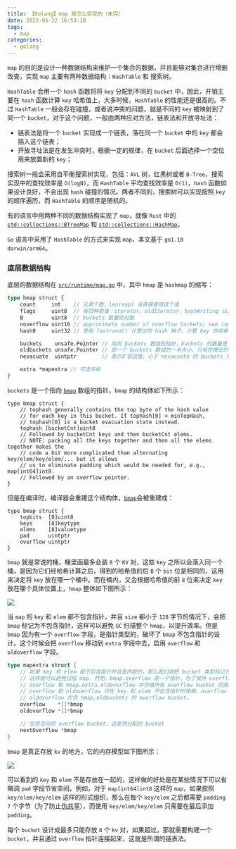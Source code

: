 ```yaml
---
title: 【Golang】map 是怎么实现的（未完）
date: 2022-05-22 16:53:18
tags:
  - map
categories:
  - golang
---
```



`map` 的目的是设计一种数据结构来维护一个集合的数据，并且能够对集合进行增删改查，实现 `map` 主要有两种数据结构：`HashTable` 和 搜索树。

`HashTable` 会用一个 `hash` 函数将将 `key` 分配到不同的 `bucket` 中，因此，开销主要在 `hash` 函数计算 `key` 哈希值上，大多时候，`HashTable` 的性能还是很高的。不过 `HashTable` 一般会存在碰撞，或者说冲突的问题，就是不同的 `key` 被映射到了同一个 `bucket`，对于这个问题，一般由两种应对方法，链表法和开放寻址法：

- 链表法是将一个 `bucket` 实现成一个链表，落在同一个 `bucket` 中的 `key` 都会插入这个链表；
- 开放寻址法是在发生冲突时，根据一定的规律，在 `bucket` 后面选择一个空位用来放置新的 `key`；

搜索树一般会采用自平衡搜索树实现，包括：`AVL` 树，红黑树或者 `B-Tree`，搜索实现中的查找效率是 `O(logN)`，而 `HashTable` 平均查找效率是 `O(1)`，`hash` 函数如果设计良好，不会出现 `hash` 碰撞的情况。两者不同的，搜索树可以实现按照 `key` 的顺序遍历，而 `HashTable` 的顺序是随机的。

有的语言中用两种不同的数据结构实现了 `map`，就像 `Rust` 中的 [`std::collections::BTreeMap`](https://doc.rust-lang.org/std/collections/struct.BTreeMap.html) 和 [`std::collections::HashMap`](https://doc.rust-lang.org/std/collections/struct.HashMap.html)。

`Go` 语言中采用了 `HashTable` 的方式来实现 `map`，本文基于 `go1.18 darwin/arm64`。

<!-- more -->

### 底层数据结构

底层的数据结构在 [`src/runtime/map.go`](https://github.com/golang/go/blob/4aa1efed4853ea067d665a952eee77c52faac774/src/runtime/map.go#L116) 中，其中 `hmap` 是 `hashmap` 的缩写：

```rust
type hmap struct {
	count     int    // 元素个数，len(map) 会直接使用这个值
	flags     uint8  // 有四种取值：iterator，oldIterator，hashWriting 以及 sameSizeGrow，表明 hmap 当前的状态
	B         uint8  // buckets 数量的对数
	noverflow uint16 // approximate number of overflow buckets; see incrnoverflow for details
	hash0     uint32 // 使用 fastrand() 计算出的 hash 种子，计算 key 的哈希值时会传入 hash 函数

	buckets    unsafe.Pointer // 指向 buckets 数组的指针，buckets 的数量是 2^B，如果 count == 0 值为 nil
	oldbuckets unsafe.Pointer // 前一个 buckets 数组的一半大小，只有在增长时才是非零的
	nevacuate  uintptr        // 表示扩容进度，小于 nevacuate 的 buckets 完成扩容

	extra *mapextra // 可选字段
}
```

`buckets` 是一个指向 [`bmap`](https://github.com/golang/go/blob/4aa1efed4853ea067d665a952eee77c52faac774/src/runtime/map.go#L150) 数组的指针，`bmap` 的结构体如下所示：

```golang
type bmap struct {
	// tophash generally contains the top byte of the hash value
	// for each key in this bucket. If tophash[0] < minTopHash,
	// tophash[0] is a bucket evacuation state instead.
	tophash [bucketCnt]uint8
	// Followed by bucketCnt keys and then bucketCnt elems.
	// NOTE: packing all the keys together and then all the elems together makes the
	// code a bit more complicated than alternating key/elem/key/elem/... but it allows
	// us to eliminate padding which would be needed for, e.g., map[int64]int8.
	// Followed by an overflow pointer.
}
```

但是在编译时，编译器会重建这个结构体，[`bmap`](https://github.com/golang/go/blob/4aa1efed4853ea067d665a952eee77c52faac774/src/cmd/compile/internal/reflectdata/reflect.go#L91)会被重建成：

```golang
type bmap struct {
    topbits  [8]uint8
    keys     [8]keytype
    elems    [8]valuetype
    pad      uintptr
    overflow uintptr
}
```

`bmap` 就是常说的桶，桶里面最多会装 `8` 个 `KV` 对，这些 `key` 之所以会落入同一个桶，是因为它们经哈希计算之后，得到的哈希值的后 `B` 个 `bit` 位是相同的，这用来决定将 `key` 放在哪一个桶中。而在桶内，又会根据哈希值的前 `8` 位来决定 `key` 放在哪个具体位置上，`hmap` 整体如下图所示：

![](Go-hmap-struct.png)

当 `map` 的 `key` 和 `elem` 都不包含指针，并且 `size` 都小于 `128` 字节的情况下，会把 `bmap` 标记为不包含指针，这样可以避免 `GC` 扫描整个 `hmap`，以提升效率。但是 `bmap` 因为有一个 `overflow` 字段，是指针类型的，破坏了 `bmap` 不包含指针的设计。这个时候会把 `overflow` 移动到 `extra` 字段中去，启用 `overflow` 和 `oldoverflow` 字段。

```go
type mapextra struct {
    // 如果 key 和 elem 都不包含指针并且是内联的，那么我们就把 bucket 类型标记为不包含指针。
    // 这样就可以避免扫描 map，然而，bmap.overflow 是一个指针。为了保持 overflow bucket 存活，我们在 hmap.extra。
    // overflow 和 hmap.extra.oldoverflow 中存储所有 overflow bucket 的指针。
    // overflow 和 oldoverflow 只在 key 和 elem 不包含指针时使用。overflow 包含 hmap.buckets 的 overflow buckets。
    // oldoverflow 包含 hmap.oldbuckets 的 overflow bucket。
    overflow    *[]*bmap
    oldoverflow *[]*bmap

    // 包含空闲的 overflow bucket，这是预分配的 bucket
    nextOverflow *bmap
}
```

`bmap` 是真正存放 `kv` 的地方，它的内存模型如下图所示：

![](Go-bmap-struct.png)

可以看到的 `key` 和 `elem` 不是存放在一起的，这样做的好处是在某些情况下可以省略调 `pad` 字段节省空间。例如，对于 `map[int64]int8` 这样的 `map`，如果按照 `key/elem/key/elem` 这样的形式组织，那么在每个 `key/elem` 之后都需要 `padding` `7` 个字节（为了防止[伪共享](https://en.wikipedia.org/wiki/False_sharing)），而使用 `key/elem/key/elem` 只需要在最后添加 `padding`。

每个 `bucket` 设计成最多只能存放 `8` 个 `kv` 对，如果超过，那就需要构建一个 `bucket`，并且通过 `overflow` 指针连接起来，这就是所谓的链表法。
